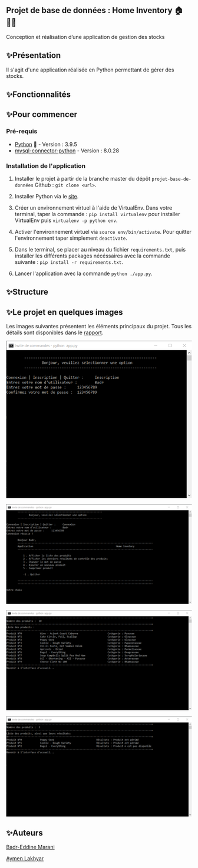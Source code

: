 ## Projet de base de données : Home Inventory 🏠👨‍💻
Conception et réalisation d’une application de gestion des stocks  

## ✨Présentation
Il s'agit d'une application réalisée en Python permettant de gérer des stocks.

## ✨Fonctionnalités

## ✨Pour commencer

### Pré-requis
- [Python](https://www.python.org/) 🐍 - Version : 3.9.5
- [mysql-connector-python]() - Version : 8.0.28

### Installation de l'application
1. Installer le projet à partir de la branche master du dépôt `projet-base-de-données` Github : `git clone <url>`.

1. Installer Python via le [site](https://www.python.org/downloads/).

1. Créer un environnement virtuel à l'aide de VirtualEnv. Dans votre terminal, taper la commande : `pip install virtualenv` pour installer VirtualEnv puis `virtualenv -p python env`.

1. Activer l'environnement virtuel via `source env/bin/activate`. Pour quitter l'environnement taper simplement `deactivate`.

1. Dans le terminal, se placer au niveau du fichier `requirements.txt`, puis installer les différents packages nécéssaires avec la commande suivante : `pip install -r requirements.txt`.

1. Lancer l'application avec la commande `python ./app.py`.

## ✨Structure

## ✨Le projet en quelques images
Les images suivantes présentent les éléments principaux du projet. Tous les détails sont disponibles dans le [rapport]().

![Eléments du projet](rapport/figures/img1.png)

![Eléments du projet](rapport/figures/img2.png)

![Eléments du projet](rapport/figures/img3.png)

![Eléments du projet](rapport/figures/img4.png)

## ✨Auteurs
[Badr-Eddine Marani](mailto:badr-eddine.marani@centrale-casablanca.ma)

[Aymen Lakhyar](mailto:aymen.lakhyar@centrale-casablanca.ma)

